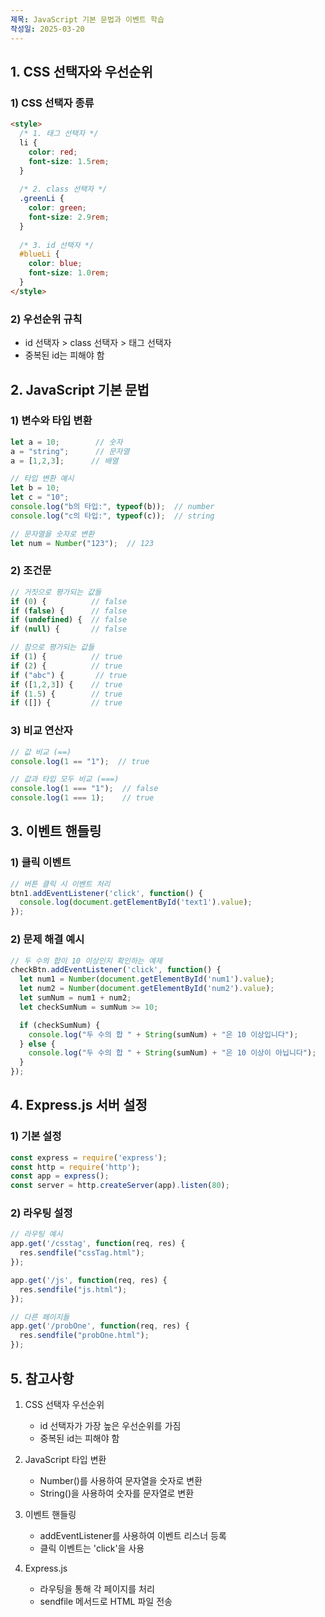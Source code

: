```yaml
---
제목: JavaScript 기본 문법과 이벤트 학습
작성일: 2025-03-20
---
```


## 1. CSS 선택자와 우선순위

### 1) CSS 선택자 종류

```html
<style>
  /* 1. 태그 선택자 */
  li {
    color: red;
    font-size: 1.5rem;
  }
  
  /* 2. class 선택자 */
  .greenLi {
    color: green;
    font-size: 2.9rem;
  }
  
  /* 3. id 선택자 */
  #blueLi {
    color: blue;
    font-size: 1.0rem;
  }
</style>
```

### 2) 우선순위 규칙

- id 선택자 > class 선택자 > 태그 선택자
- 중복된 id는 피해야 함

## 2. JavaScript 기본 문법

### 1) 변수와 타입 변환

```javascript
let a = 10;        // 숫자
a = "string";      // 문자열
a = [1,2,3];      // 배열

// 타입 변환 예시
let b = 10;
let c = "10";
console.log("b의 타입:", typeof(b));  // number
console.log("c의 타입:", typeof(c));  // string

// 문자열을 숫자로 변환
let num = Number("123");  // 123
```

### 2) 조건문

```javascript
// 거짓으로 평가되는 값들
if (0) {          // false
if (false) {      // false
if (undefined) {  // false
if (null) {       // false

// 참으로 평가되는 값들
if (1) {          // true
if (2) {          // true
if ("abc") {       // true
if ([1,2,3]) {    // true
if (1.5) {        // true
if ([]) {         // true
```

### 3) 비교 연산자

```javascript
// 값 비교 (==)
console.log(1 == "1");  // true

// 값과 타입 모두 비교 (===)
console.log(1 === "1");  // false
console.log(1 === 1);    // true
```

## 3. 이벤트 핸들링

### 1) 클릭 이벤트

```javascript
// 버튼 클릭 시 이벤트 처리
btn1.addEventListener('click', function() {
  console.log(document.getElementById('text1').value);
});
```

### 2) 문제 해결 예시

```javascript
// 두 수의 합이 10 이상인지 확인하는 예제
checkBtn.addEventListener('click', function() {
  let num1 = Number(document.getElementById('num1').value);
  let num2 = Number(document.getElementById('num2').value);
  let sumNum = num1 + num2;
  let checkSumNum = sumNum >= 10;

  if (checkSumNum) {
    console.log("두 수의 합 " + String(sumNum) + "은 10 이상입니다");
  } else {
    console.log("두 수의 합 " + String(sumNum) + "은 10 이상이 아닙니다");
  }
});
```

## 4. Express.js 서버 설정

### 1) 기본 설정

```javascript
const express = require('express');
const http = require('http');
const app = express();
const server = http.createServer(app).listen(80);
```

### 2) 라우팅 설정

```javascript
// 라우팅 예시
app.get('/csstag', function(req, res) {
  res.sendfile("cssTag.html");
});

app.get('/js', function(req, res) {
  res.sendfile("js.html");
});

// 다른 페이지들
app.get('/probOne', function(req, res) {
  res.sendfile("probOne.html");
});
```

## 5. 참고사항

1. CSS 선택자 우선순위
   - id 선택자가 가장 높은 우선순위를 가짐
   - 중복된 id는 피해야 함

2. JavaScript 타입 변환
   - Number()를 사용하여 문자열을 숫자로 변환
   - String()을 사용하여 숫자를 문자열로 변환

3. 이벤트 핸들링
   - addEventListener를 사용하여 이벤트 리스너 등록
   - 클릭 이벤트는 'click'을 사용

4. Express.js
   - 라우팅을 통해 각 페이지를 처리
   - sendfile 메서드로 HTML 파일 전송
